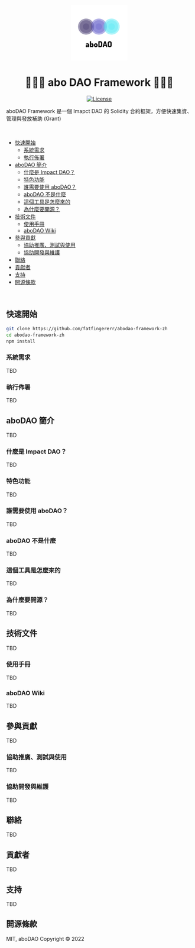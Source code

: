 <p align="center">
<img src="/aboDAOLogo.png" alt="aboDAOLogo" style="width: 30%;">
<p>

<h1 align="center">🔵🔵🔵 abo DAO Framework 🔵🔵🔵</h1>
<div align="center">

[![License](https://img.shields.io/github/license/fatfingererr/abodao-framework-zh)](https://github.com/fatfingererr/abodao-framework-zh/blob/master/LICENSE.md)

</div>
<p>aboDAO Framework 是一個 Imapct DAO 的 Solidity 合約框架，方便快速集資、管理與發放補助 (Grant)</p>
<br/>

- [快速開始](#快速開始)
  - [系統需求](#系統需求)
  - [執行佈署](#執行佈署)
- [aboDAO 簡介](#aboDAO-簡介)
  - [什麼是 Impact DAO？](#什麼是-Impact-DAO)
  - [特色功能](#特色功能)
  - [誰需要使用 aboDAO？](#誰需要使用-aboDAO)
  - [aboDAO 不是什麼](#aboDAO-不是什麼)
  - [這個工具是怎麼來的](#這個工具是怎麼來的)
  - [為什麼要開源？](#為什麼要開源)  
- [技術文件](#技術文件)
  - [使用手冊](#使用手冊)  
  - [aboDAO Wiki](#aboDAO-Wiki)
- [參與貢獻](#參與貢獻)
  - [協助推廣、測試與使用](#協助推廣測試與使用)
  - [協助開發與維護](#協助開發與維護)
- [聯絡](#聯絡)
- [貢獻者](#貢獻者)
- [支持](#支持)
- [開源條款](#開源條款)

<br/>

## 快速開始

```sh
git clone https://github.com/fatfingererr/abodao-framework-zh
cd abodao-framework-zh
npm install
```

### 系統需求

TBD

### 執行佈署

TBD

## aboDAO 簡介

TBD

### 什麼是 Impact DAO？

TBD

### 特色功能

TBD

### 誰需要使用 aboDAO？

TBD

### aboDAO 不是什麼

TBD

### 這個工具是怎麼來的

TBD

### 為什麼要開源？

TBD

## 技術文件

TBD

### 使用手冊

TBD

### aboDAO Wiki

TBD

## 參與貢獻

TBD

### 協助推廣、測試與使用

TBD

### 協助開發與維護

TBD

## 聯絡

TBD

## 貢獻者

TBD


## 支持

TBD

## 開源條款

MIT, aboDAO Copyright © 2022
